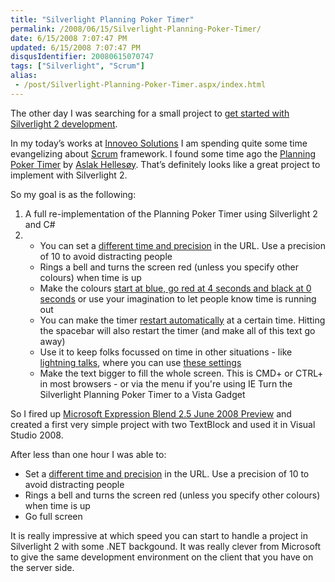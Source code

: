 ```yaml
---
title: "Silverlight Planning Poker Timer"
permalink: /2008/06/15/Silverlight-Planning-Poker-Timer/
date: 6/15/2008 7:07:47 PM
updated: 6/15/2008 7:07:47 PM
disqusIdentifier: 20080615070747
tags: ["Silverlight", "Scrum"]
alias:
 - /post/Silverlight-Planning-Poker-Timer.aspx/index.html
---
```

<div class="wlWriterHeaderFooter" style="float:right; margin:0px; padding:0px 0px 4px 8px;"><script type="text/javascript">digg_url = "http://weblogs.asp.net/lkempe/archive/2008/06/15/silverlight-planning-poker-timer.aspx";digg_title = "Silverlight Planning Poker Timer";digg_bgcolor = "#FFFFFF";digg_skin = "normal";</script><script src="http://digg.com/tools/diggthis.js" type="text/javascript"></script><script type="text/javascript">digg_url = undefined;digg_title = undefined;digg_bgcolor = undefined;digg_skin = undefined;</script></div>

The other day I was searching for a small project to [get started with Silverlight 2 development](http://weblogs.asp.net/lkempe/archive/2008/06/13/silverlight-2-beta-2-unable-to-start-debugging.aspx). 
<!-- more -->

In my today’s works at [Innoveo Solutions](http://www.innoveo.com/) I am spending quite some time evangelizing about [Scrum](http://en.wikipedia.org/wiki/Scrum_(development)) framework. I found some time ago the [Planning Poker Timer](http://aslakhellesoy.com/planning_poker_timer/index.html) by [Aslak Hellesøy](http://blog.aslakhellesoy.com/). That’s definitely looks like a great project to implement with Silverlight 2.

So my goal is as the following:

1.  A full re-implementation of the Planning Poker Timer using Silverlight 2 and C#
2.  *   You can set a [different time and precision](http://aslakhellesoy.com/?precision=10&time=180) in the URL. Use a precision of 10 to avoid distracting people
    *   Rings a bell and turns the screen red (unless you specify other colours) when time is up
    *   Make the colours [start at blue, go red at 4 seconds and black at 0 seconds](http://aslakhellesoy.com/?precision=1&time=8&initialColour=0000ff&colours[4]=ff0000&colours[0]=000000) or use your imagination to let people know time is running out
    *   You can make the timer [restart automatically](http://aslakhellesoy.com/?precision=1&time=5&restartAt=-2) at a certain time. Hitting the spacebar will also restart the timer (and make all of this text go away)
    *   Use it to keep folks focussed on time in other situations - like [lightning talks](http://en.wikipedia.org/wiki/Lightning_Talk), where you can use [these settings](http://aslakhellesoy.com/?precision=10&time=600&restartAt=-120&colours[120]=ff0000&colours[0]=000000)
    *   Make the text bigger to fill the whole screen. This is CMD+ or CTRL+ in most browsers - or via the menu if you're using IE    Turn the Silverlight Planning Poker Timer to a Vista Gadget  

So I fired up [Microsoft Expression Blend 2.5 June 2008 Preview](http://www.microsoft.com/downloads/details.aspx?FamilyID=32a3e916-e681-4955-bc9f-cfba49273c7c) and created a first very simple project with two TextBlock and used it in Visual Studio 2008.

After less than one hour I was able to:

*   Set a [different time and precision](http://aslakhellesoy.com/?precision=10&time=180) in the URL. Use a precision of 10 to avoid distracting people
*   Rings a bell and turns the screen red (unless you specify other colours) when time is up
*   Go full screen  

It is really impressive at which speed you can start to handle a project in Silverlight 2 with some .NET backgound. It was really clever from Microsoft to give the same development environment on the client that you have on the server side.
